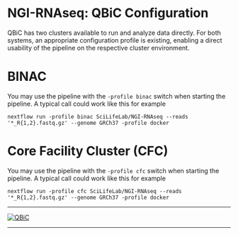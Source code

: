# NGI-RNAseq: QBiC Configuration


QBiC has two clusters available to run and analyze data directly. For both systems, an appropriate configuration profile is existing, enabling a direct usability of the pipeline on the respective cluster environment. 

# BINAC

You may use the pipeline with the `-profile binac` switch when starting the pipeline. A typical call could work like this for example
```
nextflow run -profile binac SciLifeLab/NGI-RNAseq --reads '*_R{1,2}.fastq.gz' --genome GRCh37 -profile docker
``` 
# Core Facility Cluster (CFC)

You may use the pipeline with the `-profile cfc` switch when starting the pipeline. A typical call could work like this for example
```
nextflow run -profile cfc SciLifeLab/NGI-RNAseq --reads '*_R{1,2}.fastq.gz' --genome GRCh37 -profile docker
``` 

---

[![QBiC](images/QBiC_logo.png)](https://portal.qbic.uni-tuebingen.de/portal/)

---
